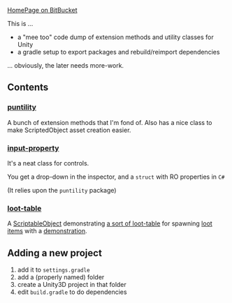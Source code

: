 [HomePage on BitBucket](https://bitbucket.org/g-pechorin/unti)

This is ...

* a "mee too" code dump of extension methods and utility classes for Unity
* a gradle setup to export packages and rebuild/reimport dependencies

... obviously, the later needs more-work.

## Contents

### [puntility](puntility.unitypackage) 

A bunch of extension methods that I'm fond of.
Also has a nice class to make ScriptedObject asset creation easier.

### [input-property](input-property.unitypackage) 

It's a neat class for controls.

You get a drop-down in the inspector, and a `struct` with RO properties in `C#`

(It relies upon the `puntility` package)

### [loot-table](loot-table.unitypackage)

A [ScriptableObject](https://docs.unity3d.com/510/Documentation/ScriptReference/ScriptableObject.html) demonstrating [a sort of loot-table](loot-table.unity/Assets/loot-table/Scripts/LootTable.cs) for spawning [loot items](loot-table.unity/Assets/loot-table/Scripts/LootItem.cs) with a [demonstration](loot-table.unity/Assets/loot-table/).

## Adding a new project

1. add it to `settings.gradle`
1. add a (properly named) folder
1. create a Unity3D project in that folder
1. edit `build.gradle` to do dependencies
